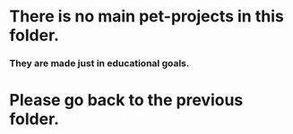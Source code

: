 # There is no main pet-projects in this folder. 
### They are made just in educational goals.
# Please go back to the previous folder.
